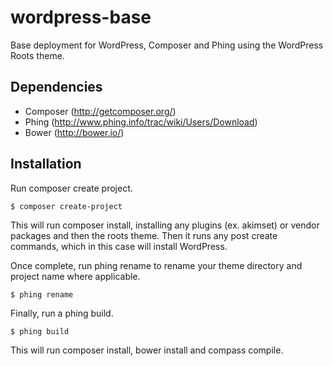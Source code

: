 # wordpress-base

Base deployment for WordPress, Composer and Phing using the WordPress Roots theme.


## Dependencies
* Composer (http://getcomposer.org/)
* Phing (http://www.phing.info/trac/wiki/Users/Download)
* Bower (http://bower.io/)

## Installation
Run composer create project.

    $ composer create-project

This will run composer install, installing any plugins (ex. akimset) or vendor packages and then the roots theme.  Then it runs any post create commands, which in this case will install WordPress.

Once complete, run phing rename to rename your theme directory and project name where applicable.

    $ phing rename

Finally, run a phing build.

    $ phing build

This will run composer install, bower install and compass compile.